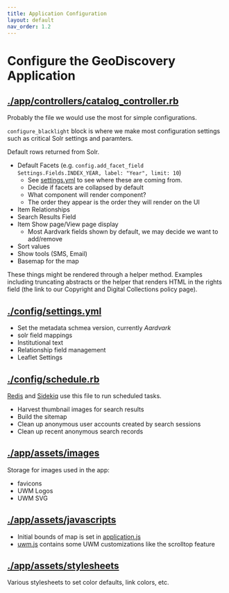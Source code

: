 ```yaml
---
title: Application Configuration
layout: default
nav_order: 1.2
---
```

# Configure the GeoDiscovery Application

## [./app/controllers/catalog_controller.rb](https://github.com/UWM-Libraries/GeoDiscovery/blob/main/app/controllers/catalog_controller.rb)

Probably the file we would use the most for simple configurations.

`configure_blacklight` block is where we make most configuration settings such as critical Solr settings and paramters.

Default rows returned from Solr.

* Default Facets (e.g. `config.add_facet_field Settings.Fields.INDEX_YEAR, label: "Year", limit: 10`)
    * See [settings.yml](#configsettingsyml) to see where these are coming from.
    * Decide if facets are collapsed by default
    * What component will render component?
    * The order they appear is the order they will render on the UI
* Item Relationships
* Search Results Field
* Item Show page/View page display
    * Most Aardvark fields shown by default, we may decide we want to add/remove
* Sort values
* Show tools (SMS, Email)
* Basemap for the map

These things might be rendered through a helper method. Examples including truncating abstracts or the helper that renders HTML in the rights field (the link to our Copyright and Digital Collections policy page).

## [./config/settings.yml](https://github.com/UWM-Libraries/GeoDiscovery/blob/main/config/settings.yml)

* Set the metadata schmea version, currently _Aardvark_
* solr field mappings
* Institutional text
* Relationship field management
* Leaflet Settings

## [./config/schedule.rb](https://github.com/UWM-Libraries/GeoDiscovery/blob/main/config/schedule.rb)

[Redis](https://uwm-libraries.github.io/GeoDiscovery-Documentation/docs/dependencies.html#redis)
and
[Sidekiq](https://uwm-libraries.github.io/GeoDiscovery-Documentation/docs/dependencies.html#sidekiq)
use this file to run scheduled tasks.

* Harvest thumbnail images for search results
* Build the sitemap
* Clean up anonymous user accounts created by search sessions
* Clean up recent anonymous search records

## [./app/assets/images](https://github.com/UWM-Libraries/GeoDiscovery/tree/main/app/assets/images)

Storage for images used in the app:

* favicons
* UWM Logos
* UWM SVG

## [./app/assets/javascripts](https://github.com/UWM-Libraries/GeoDiscovery/tree/main/app/assets/javascripts)

* Initial bounds of map is set in
[application.js](https://github.com/UWM-Libraries/GeoDiscovery/blob/main/app/assets/javascripts/application.js)
* [uwm.js](https://github.com/UWM-Libraries/GeoDiscovery/blob/main/app/assets/javascripts/uwm.js)
contains some UWM customizations like the scrolltop feature

## [./app/assets/stylesheets](https://github.com/UWM-Libraries/GeoDiscovery/tree/main/app/assets/stylesheets)

Various stylesheets to set color defaults, link colors, etc.












